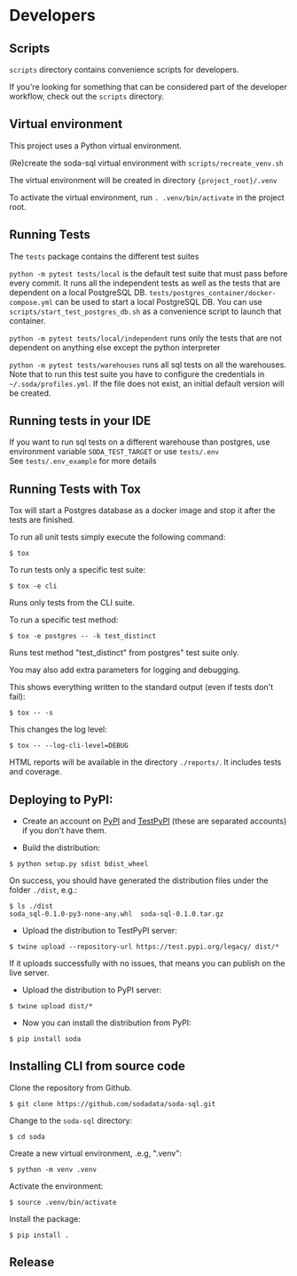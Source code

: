 # Developers

## Scripts

`scripts` directory contains convenience scripts for developers.

If you're looking for something that can be considered part of the developer workflow,
check out the `scripts` directory. 

## Virtual environment

This project uses a Python virtual environment.

(Re)create the soda-sql virtual environment with `scripts/recreate_venv.sh`

The virtual environment will be created in directory `{project_root}/.venv`

To activate the virtual environment, run `. .venv/bin/activate` in the project root. 

## Running Tests

The `tests` package contains the different test suites

`python -m pytest tests/local` is the default test suite that must pass before every commit.  It 
runs all the independent tests as well as the tests that are dependent on a local PostgreSQL 
DB.  `tests/postgres_container/docker-compose.yml` can be used to start a local PostgreSQL DB.  You 
can use `scripts/start_test_postgres_db.sh` as a convenience script to launch that container.

`python -m pytest tests/local/independent` runs only the tests that are not dependent 
on anything else except the python interpreter

`python -m pytest tests/warehouses` runs all sql tests on all the warehouses.  Note that to 
run this test suite you have to configure the credentials in `~/.soda/profiles.yml`.  If 
the file does not exist, an initial default version will be created.

## Running tests in your IDE

If you want to run sql tests on a different warehouse than postgres, use 
environment variable `SODA_TEST_TARGET` or use `tests/.env`  
See `tests/.env_example` for more details

## Running Tests with Tox

Tox will start a Postgres database as a docker image and stop it after the tests are finished.

To run all unit tests simply execute the following command:

```
$ tox
```

To run tests only a specific test suite:

```
$ tox -e cli
```

Runs only tests from the CLI suite.

To run a specific test method:

```
$ tox -e postgres -- -k test_distinct
```

Runs test method "test_distinct" from postgres" test suite only.

You may also add extra parameters for logging and debugging. 

This shows everything written to the standard output (even if tests don't fail):

```
$ tox -- -s
```

This changes the log level:

```
$ tox -- --log-cli-level=DEBUG
```

HTML reports will be available in the directory `./reports/`. It includes tests and coverage.

## Deploying to PyPI:

- Create an account on [PyPI](https://pypi.org/) and [TestPyPI](https://test.pypi.org/) (these are separated accounts) if you don't have them.

- Build the distribution:

```
$ python setup.py sdist bdist_wheel
```

On success, you should have generated the distribution files under the folder `./dist`, e.g.:

```
$ ls ./dist
soda_sql-0.1.0-py3-none-any.whl  soda-sql-0.1.0.tar.gz
```

- Upload the distribution to TestPyPI server:

```
$ twine upload --repository-url https://test.pypi.org/legacy/ dist/*
```

If it uploads successfully with no issues, that means you can publish on the live server.

- Upload the distribution to PyPI server:

```
$ twine upload dist/*

```

- Now you can install the distribution from PyPI:

```
$ pip install soda
```

## Installing CLI from source code

Clone the repository from Github.
```
$ git clone https://github.com/sodadata/soda-sql.git
```
Change to the `soda-sql` directory:
```
$ cd soda
```
Create a new virtual environment, .e.g, ".venv":
```
$ python -m venv .venv
```
Activate the environment:
```
$ source .venv/bin/activate
```
Install the package:
```
$ pip install .
```

## Release 